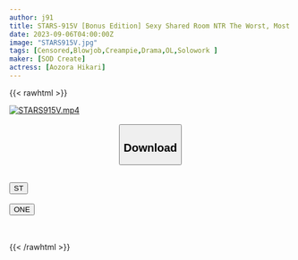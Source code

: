 ```yaml
---
author: j91
title: STARS-915V [Bonus Edition] Sexy Shared Room NTR The Worst, Most Unfaithful Ex-Boyfriend I Hate…F****d Me To Drink An Aphrodisiac…×××. Aozora Hikari
date: 2023-09-06T04:00:00Z
image: "STARS915V.jpg"
tags: [Censored,Blowjob,Creampie,Drama,OL,Solowork ]
maker: [SOD Create]
actress: [Aozora Hikari]
---
```



{{< rawhtml >}}

<div class="video" data-videoid="A0BWD1wYQOTXKMB">
    <a href="javascript:;">
        <img src="https://my.j91.asia/posts/STARS915V/STARS915V.jpg" width="WIDTH" height="HEIGHT" alt="STARS915V.mp4" loading="lazy">
    </a>
</div>

<script type="text/javascript" src="https://j91.asia/asset/on-demand-st.js"></script>

<br>
  <link rel="stylesheet" href="https://j91.asia/asset/bs5.css">
  
  <center>
  <button class="btn btn-primary" type="button" data-bs-toggle="collapse" data-bs-target=".multi-collapse" aria-expanded="false" aria-controls="multiCollapseExample1 multiCollapseExample2"><h2>Download</h2></button></center>
</p>
<div class="row">
  <div class="col">
    <div class="collapse multi-collapse" id="multiCollapseExample1">
      <div class="card card-body">
	      	      <br>
<div class="buttons">  
<a href="https://streamtape.to/v/A0BWD1wYQOTXKMB"><button class="btn-hover color-3"><i class="fa fa-download"></i> ST</button></a></div>
    </div>
  </div>
</div>
  <div class="col">
    <div class="collapse multi-collapse" id="multiCollapseExample2">
      <div class="card card-body">
	      <br>
<div class="buttons">
    <a href="https://oneupload.to/iwstz27wp8gu"><button class="btn-hover color-9"><i class="fa fa-download"></i> ONE</button></a></div>
<br><br>
      </div>
    </div>
  </div>
</div>

{{< /rawhtml >}}